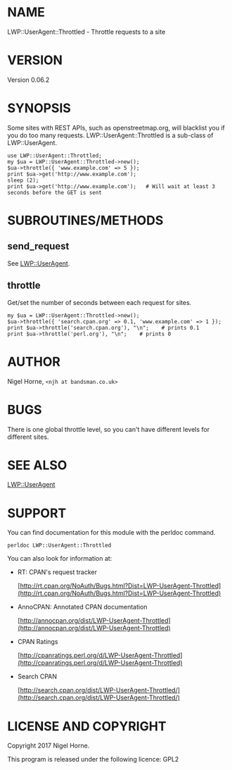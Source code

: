 # NAME

LWP::UserAgent::Throttled - Throttle requests to a site

# VERSION

Version 0.06.2

# SYNOPSIS

Some sites with REST APIs, such as openstreetmap.org, will blacklist you if you do too many requests.
LWP::UserAgent::Throttled is a sub-class of LWP::UserAgent.

    use LWP::UserAgent::Throttled;
    my $ua = LWP::UserAgent::Throttled->new();
    $ua->throttle({ 'www.example.com' => 5 });
    print $ua->get('http://www.example.com');
    sleep (2);
    print $ua->get('http://www.example.com');   # Will wait at least 3 seconds before the GET is sent

# SUBROUTINES/METHODS

## send\_request

See [LWP::UserAgent](https://metacpan.org/pod/LWP::UserAgent).

## throttle

Get/set the number of seconds between each request for sites.

    my $ua = LWP::UserAgent::Throttled->new();
    $ua->throttle({ 'search.cpan.org' => 0.1, 'www.example.com' => 1 });
    print $ua->throttle('search.cpan.org'), "\n";    # prints 0.1
    print $ua->throttle('perl.org'), "\n";    # prints 0

# AUTHOR

Nigel Horne, `<njh at bandsman.co.uk>`

# BUGS

There is one global throttle level, so you can't have different levels for different sites.

# SEE ALSO

[LWP::UserAgent](https://metacpan.org/pod/LWP::UserAgent)

# SUPPORT

You can find documentation for this module with the perldoc command.

    perldoc LWP::UserAgent::Throttled

You can also look for information at:

- RT: CPAN's request tracker

    [http://rt.cpan.org/NoAuth/Bugs.html?Dist=LWP-UserAgent-Throttled](http://rt.cpan.org/NoAuth/Bugs.html?Dist=LWP-UserAgent-Throttled)

- AnnoCPAN: Annotated CPAN documentation

    [http://annocpan.org/dist/LWP-UserAgent-Throttled](http://annocpan.org/dist/LWP-UserAgent-Throttled)

- CPAN Ratings

    [http://cpanratings.perl.org/d/LWP-UserAgent-Throttled](http://cpanratings.perl.org/d/LWP-UserAgent-Throttled)

- Search CPAN

    [http://search.cpan.org/dist/LWP-UserAgent-Throttled/](http://search.cpan.org/dist/LWP-UserAgent-Throttled/)

# LICENSE AND COPYRIGHT

Copyright 2017 Nigel Horne.

This program is released under the following licence: GPL2
